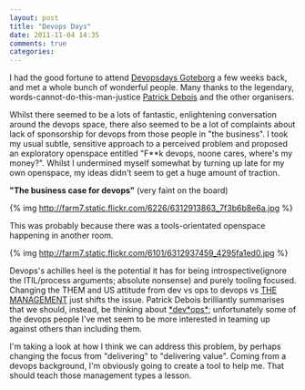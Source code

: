 ```yaml
---
layout: post
title: "Devops Days"
date: 2011-11-04 14:35
comments: true
categories: 
---
```

I had the good fortune to attend [Devopsdays Goteborg](http://devopsdays.org/events/2011-goteborg/) a few weeks back, and met a whole bunch of wonderful people. Many thanks to the legendary, words-cannot-do-this-man-justice [Patrick Debois](http://www.jedi.be/) and the other organisers.

Whilst there seemed to be a lots of fantastic, enlightening conversation around the devops space, there also seemed to be a lot of complaints about lack of sponsorship for devops from those people in "the business". I took my usual subtle, sensitive approach to a perceived problem and proposed an exploratory openspace entitled "F**k devops, noone cares, where's my money?". Whilst I undermined myself somewhat by turning up late for my own openspace, my ideas didn't seem to get a huge amount of traction.

**"The business case for devops"** (very faint on the board)


{% img http://farm7.static.flickr.com/6226/6312913863_7f3b6b8e6a.jpg %}

This was probably because there was a tools-orientated openspace happening in another room.

{% img http://farm7.static.flickr.com/6101/6312937459_4295fa1ed0.jpg %}

Devops's achilles heel is the potential it has for being introspective(ignore the ITIL/process arguments; absolute nonsense) and purely tooling focused. Changing the THEM and US attitude from dev vs ops to devops vs [THE MANAGEMENT](http://www.youtube.com/watch?v=3CiGUMQZUgU) just shifts the issue. Patrick Debois brilliantly summarises that we should, instead, be thinking about [\*dev\*ops*](http://www.slideshare.net/jedi4ever/devopsdays-downundervfinal); unfortunately some of the devops people I've met seem to be more interested in teaming up against others than including them.

I'm taking a look at how I think we can address this problem, by perhaps changing the focus from "delivering" to "delivering value". Coming from a devops background, I'm obviously going to create a tool to help me. That should teach those management types a lesson.